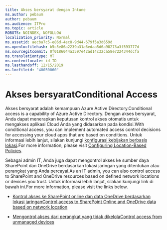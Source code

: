```yaml
---
title: Akses bersyarat dengan Intune
ms.author: pebaum
author: pebaum
ms.audience: ITPro
ms.topic: article
ROBOTS: NOINDEX, NOFOLLOW
localization_priority: Normal
ms.assetid: aecba7c5-e86d-4ec8-9d44-679f5a3d659d
ms.openlocfilehash: b5c5e86a2239a31a6edaa5d6a90273a3f593777d
ms.sourcegitcommit: 0f0186044a3597e42ad14c32ca58e7224344dcfa
ms.translationtype: MT
ms.contentlocale: id-ID
ms.lasthandoff: 12/15/2019
ms.locfileid: "40050060"
---
```

# <a name="conditional-access"></a><span data-ttu-id="fae82-102">Akses bersyarat</span><span class="sxs-lookup"><span data-stu-id="fae82-102">Conditional Access</span></span>

<span data-ttu-id="fae82-103">Akses bersyarat adalah kemampuan Azure Active Directory.</span><span class="sxs-lookup"><span data-stu-id="fae82-103">Conditional access is a capability of Azure Active Directory.</span></span> <span data-ttu-id="fae82-104">Dengan akses bersyarat, Anda dapat menerapkan keputusan kontrol akses otomatis untuk mengakses aplikasi Cloud Anda yang didasarkan pada kondisi.</span><span class="sxs-lookup"><span data-stu-id="fae82-104">With conditional access, you can implement automated access control decisions for accessing your cloud apps that are based on conditions.</span></span> <span data-ttu-id="fae82-105">Untuk informasi lebih lanjut, silakan kunjungi [konfigurasi kebijakan berbasis lokasi](https://docs.microsoft.com/azure/active-directory/conditional-access/overview).</span><span class="sxs-lookup"><span data-stu-id="fae82-105">For more information, please visit [Configuring Location-Based Policies](https://docs.microsoft.com/azure/active-directory/conditional-access/overview).</span></span>

<span data-ttu-id="fae82-106">Sebagai admin IT, Anda juga dapat mengontrol akses ke sumber daya SharePoint dan OneDrive berdasarkan lokasi jaringan yang ditentukan atau perangkat yang Anda percayai.</span><span class="sxs-lookup"><span data-stu-id="fae82-106">As an IT admin, you can also control access to SharePoint and OneDrive resources based on defined network locations or devices you trust.</span></span> <span data-ttu-id="fae82-107">Untuk informasi lebih lanjut, silakan kunjungi link di bawah ini.</span><span class="sxs-lookup"><span data-stu-id="fae82-107">For more information, please visit the links below.</span></span>

- [<span data-ttu-id="fae82-108">Kontrol akses ke SharePoint online dan data OneDrive berdasarkan lokasi jaringan</span><span class="sxs-lookup"><span data-stu-id="fae82-108">Control access to SharePoint Online and OneDrive data based on network location</span></span>](https://docs.microsoft.com/sharepoint/control-access-based-on-network-location)

- [<span data-ttu-id="fae82-109">Mengontrol akses dari perangkat yang tidak dikelola</span><span class="sxs-lookup"><span data-stu-id="fae82-109">Control access from unmanaged devices</span></span>](https://docs.microsoft.com/sharepoint/control-access-from-unmanaged-devices)

